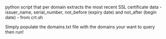 python script that per domain extracts the most recent SSL certificate data - issuer_name, serial_number, not_before (expiry date) and not_after (begin date) - from crt.sh

Simply populate the domains.txt file with the domains your want to query then run!
